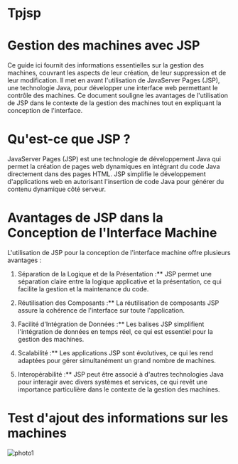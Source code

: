 # Tpjsp
# Gestion des machines avec JSP
Ce guide ici fournit des informations essentielles sur la gestion des machines, couvrant les aspects de leur création, de leur suppression et de leur modification. Il met en avant l'utilisation de JavaServer Pages (JSP), une technologie Java, pour développer une interface web permettant le contrôle des machines. Ce document souligne les avantages de l'utilisation de JSP dans le contexte de la gestion des machines tout en expliquant la conception de l'interface.

# Qu'est-ce que JSP ?
JavaServer Pages (JSP) est une technologie de développement Java qui permet la création de pages web dynamiques en intégrant du code Java directement dans des pages HTML. JSP simplifie le développement d'applications web en autorisant l'insertion de code Java pour générer du contenu dynamique côté serveur.

# Avantages de JSP dans la Conception de l'Interface Machine
L'utilisation de JSP pour la conception de l'interface machine offre plusieurs avantages :

1. Séparation de la Logique et de la Présentation :** JSP permet une séparation claire entre la logique applicative et la présentation, ce qui facilite la gestion et la maintenance du code.

2. Réutilisation des Composants :** La réutilisation de composants JSP assure la cohérence de l'interface sur toute l'application.

3. Facilité d'Intégration de Données :** Les balises JSP simplifient l'intégration de données en temps réel, ce qui est essentiel pour la gestion des machines.

4. Scalabilité :** Les applications JSP sont évolutives, ce qui les rend adaptées pour gérer simultanément un grand nombre de machines.

5. Interopérabilité :** JSP peut être associé à d'autres technologies Java pour interagir avec divers systèmes et services, ce qui revêt une importance particulière dans le contexte de la gestion des machines.
# Test d'ajout des informations sur les machines 
![photo1](https://github.com/salmachtioui/Tpjsp/assets/147477621/1baba207-017a-49f1-b15e-2eea2bd46c02)
